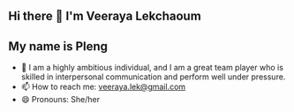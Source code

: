 ## Hi there 👋 I'm Veeraya Lekchaoum

## My name is Pleng

- 🌱 I am a highly ambitious individual, and I am a great team player who is skilled in interpersonal communication and perform well under pressure.
- 📫 How to reach me: veeraya.lek@gmail.com
- 😄 Pronouns: She/her


